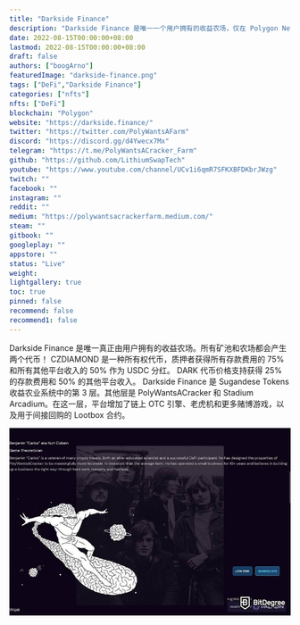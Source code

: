 ```yaml
---
title: "Darkside Finance"
description: "Darkside Finance 是唯一一个用户拥有的收益农场，仅在 Polygon Network 上"
date: 2022-08-15T00:00:00+08:00
lastmod: 2022-08-15T00:00:00+08:00
draft: false
authors: ["boogArno"]
featuredImage: "darkside-finance.png"
tags: ["DeFi","Darkside Finance"]
categories: ["nfts"]
nfts: ["DeFi"]
blockchain: "Polygon"
website: "https://darkside.finance/"
twitter: "https://twitter.com/PolyWantsAFarm"
discord: "https://discord.gg/d4Ywecx7Mx"
telegram: "https://t.me/PolyWantsACracker_Farm"
github: "https://github.com/LithiumSwapTech"
youtube: "https://www.youtube.com/channel/UCv1i6qmR7SFKXBFDKbrJWzg"
twitch: ""
facebook: ""
instagram: ""
reddit: ""
medium: "https://polywantsacrackerfarm.medium.com/"
steam: ""
gitbook: ""
googleplay: ""
appstore: ""
status: "Live"
weight: 
lightgallery: true
toc: true
pinned: false
recommend: false
recommend1: false
---
```

<p>Darkside Finance 是唯一真正由用户拥有的收益农场。所有矿池和农场都会产生两个代币！ CZDIAMOND 是一种所有权代币，质押者获得所有存款费用的 75% 和所有其他平台收入的 50% 作为 USDC 分红。 DARK 代币价格支持获得 25% 的存款费用和 50% 的其他平台收入。 Darkside Finance 是 Sugandese Tokens 收益农业系统中的第 3 层。其他层是 PolyWantsACracker 和 Stadium Arcadium。在这一层，平台增加了链上 OTC 引擎、老虎机和更多赌博游戏，以及用于间接回购的 Lootbox 合约。</p>

![1](1.jpg)
